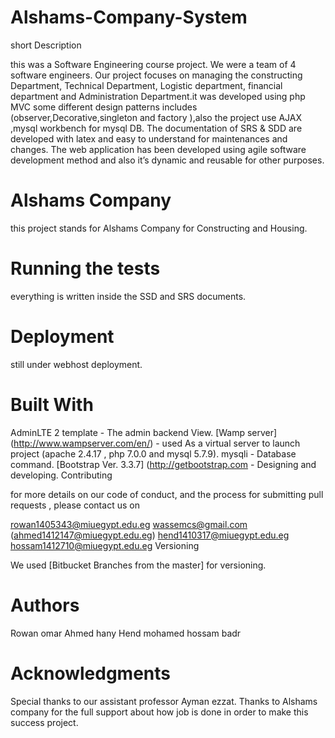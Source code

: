 # Alshams-Company-System
short Description

this was a Software Engineering course project. We were a team of 4 software engineers. Our project focuses on managing the constructing Department, Technical Department, Logistic department, financial department and Administration Department.it was developed using php MVC some different design patterns includes (observer,Decorative,singleton and factory ),also the project use AJAX ,mysql workbench for mysql DB. The documentation of SRS & SDD are developed with latex and easy to understand for maintenances and changes. The web application has been developed using agile software development method and also it’s dynamic and reusable for other purposes.

# Alshams Company

this project stands for Alshams Company for Constructing and Housing.

# Running the tests

everything is written inside the SSD and SRS documents.

# Deployment

still under webhost deployment.

# Built With

AdminLTE 2 template - The admin backend View.
[Wamp server] (http://www.wampserver.com/en/) - used As a virtual server to launch project (apache 2.4.17 , php 7.0.0 and mysql 5.7.9).
mysqli - Database command.
[Bootstrap Ver. 3.3.7] (http://getbootstrap.com - Designing and developing.
Contributing

for more details on our code of conduct, and the process for submitting pull requests , please contact us on

rowan1405343@miuegypt.edu.eg
wassemcs@gmail.com (ahmed1412147@miuegypt.edu.eg)
hend1410317@miuegypt.edu.eg
hossam1412710@miuegypt.edu.eg
Versioning

We used [Bitbucket Branches from the master] for versioning.

# Authors
Rowan omar
Ahmed hany
Hend mohamed
hossam badr

# Acknowledgments
Special thanks to our assistant professor Ayman ezzat.
Thanks to Alshams company for the full support about how job is done in order to make this success project.
